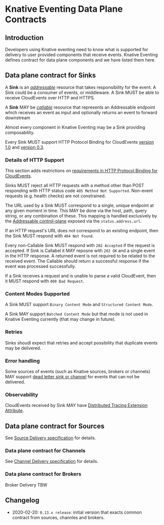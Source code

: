 # Knative Eventing Data Plane Contracts

## Introduction

Developers using Knative eventing need to know what is supported for delivery to user provided components that receive events. Knative Eventing defines contract for data plane components and we have listed them here.

## Data plane contract for Sinks

A **Sink** is an [_addressable_](./interfaces.md#addressable) resource that takes responsibility for the event. A Sink could be a consumer of events, or middleware. A Sink MUST be able to receive CloudEvents over HTTP and HTTPS.

A **Sink** MAY be [_callable_](./interfaces.md#callable) resource that represents an Addressable endpoint which receives an event as input and optionally returns an event to forward downstream

Almost every component in Knative Eventing may be a Sink providing composability.

Every Sink MUST support HTTP Protocol Binding for CloudEvents [version 1.0](https://github.com/cloudevents/spec/blob/v1.0/http-protocol-binding.md) and [version 0.3](https://github.com/cloudevents/spec/blob/v0.3/http-transport-binding.md).

### Details of HTTP Support

This section adds restrictions on [requirements in HTTP Protocol Binding for CloudEvents](https://github.com/cloudevents/spec/blob/v1.0/http-protocol-binding.md#12-relation-to-http).

Sinks MUST reject all HTTP requests with a method other than
POST responding with HTTP status code `405 Method Not Supported`. Non-event requests (e.g. health checks) are not constrained.

The URL used by a Sink MUST correspond to a single, unique
endpoint at any given moment in time. This MAY be done via the host, path, query
string, or any combination of these. This mapping is handled exclusively by the
[Addressable control-plane](./interfaces.md#control-plane) exposed via the `status.address.url`. 

If an HTTP request's URL does not correspond to an existing endpoint, then
the Sink MUST respond with `404 Not Found`.

Every non-Callable Sink MUST respond with `202 Accepted` if the request is
accepted. If Sink is Callabel it MAY reposne with `202 OK` and a single event in the HTTP response. A returned event is not required to be related to the received event. The Callable should return a successful response if the event was processed successfully.

If a Sink receives a request and is unable to parse a valid
CloudEvent, then it MUST respond with `400 Bad Request`.

### Content Modes Supported

A Sink MUST support `Binary Content Mode` and `Structured Content Mode`.

A Sink MAY support `Batched Content Mode` but that mode is not used in Knative Eventing currently (that may change in future).

### Retries

Sinks shoudl expect that retries and accept possibility that duplicate events may be delivered.

### Error handling

Some sources of events (such as Knative sources, brokers or channels) MAY support [dead letter sink or channel](../delivery/README.md) for events that can not be delivered.

### Observability

CloudEvents received by Sink MAY have
[Distributed Tracing Extension Attribute](https://github.com/cloudevents/spec/blob/v1.0/extensions/distributed-tracing.md).

## Data plane contract for Sources 

See [Source Delivery specification](../spec/sources.md#source-event-delivery) for details.

### Data plane contract for Channels

See [Channel Delivery specification](../spec/channel.md#data-plane) for details.

### Data plane contract for Brokers

Broker Delivery TBW

## Changelog

- 2020-02-20: `0.13.x release`: initial version that exacts common contract from sources, channles and brokers.
